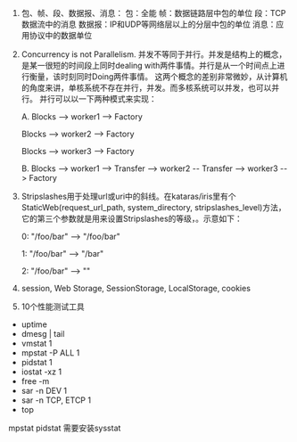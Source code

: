 1. 包、帧、段、数据报、消息：
  包：全能
  帧：数据链路层中包的单位
  段：TCP数据流中的消息
  数据报：IP和UDP等网络层以上的分层中包的单位
  消息：应用协议中的数据单位
  
2. Concurrency is not Parallelism. 并发不等同于并行。并发是结构上的概念，是某一很短的时间段上同时dealing with两件事情。并行是从一个时间点上进行衡量，该时刻同时Doing两件事情。
这两个概念的差别非常微妙，从计算机的角度来讲，单核系统不存在并行，并发。而多核系统可以并发，也可以并行。
并行可以以一下两种模式来实现：

   A.
   Blocks --> worker1 --> Factory

   Blocks --> worker2 --> Factory
   
   Blocks --> worker3 --> Factory

   B. 
   Blocks --> worker1 --> Transfer --> worker2 -- Transfer --> worker3 --> Factory
  
  
3. Stripslashes用于处理url或uri中的斜线。在kataras/iris里有个StaticWeb(request_url_path, system_directory, stripslashes_level)方法，它的第三个参数就是用来设置Stripslashes的等级，。示意如下：
 
   0: "/foo/bar" --> "/foo/bar"

   1: "/foo/bar" --> "/bar"

   2: "/foo/bar" --> ""

4. session, Web Storage, SessionStorage, LocalStorage, cookies


5. 10个性能测试工具
  * uptime
  * dmesg | tail
  * vmstat 1
  * mpstat -P ALL 1
  * pidstat 1
  * iostat -xz 1
  * free -m
  * sar -n DEV 1
  * sar -n TCP, ETCP 1
  * top
  
mpstat pidstat 需要安装sysstat [](http://mp.weixin.qq.com/s?__biz=MzAwNjY4NTQ4MA==&mid=400797122&idx=1&sn=b73ba049be8699eab97d58792a68676d&scene=23&srcid=0804fUgBWj9NmVEeiL3EKJUg#rd)
